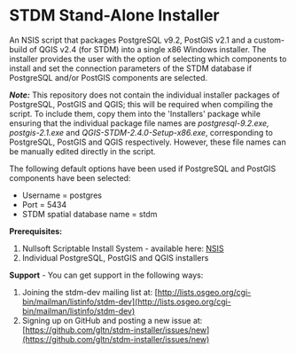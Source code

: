 STDM Stand-Alone Installer
=======================

An NSIS script that packages PostgreSQL v9.2, PostGIS v2.1 and a custom-build of QGIS v2.4 (for STDM) into a single x86 Windows installer. The installer provides the user with the option of selecting which components to install and set the connection parameters of the STDM database if PostgreSQL and/or PostGIS components are selected.

***Note:*** This repository does not contain the individual installer packages of PostgreSQL, PostGIS and QGIS; this will be required when compiling the script. To include them, copy them into the 'Installers' package while ensuring that the individual package file names are *postgresql-9.2.exe, postgis-2.1.exe* and *QGIS-STDM-2.4.0-Setup-x86.exe*, corresponding to PostgreSQL, PostGIS and QGIS respectively. However, these file names can be manually edited directly in the script.

The following default options have been used if PostgreSQL and PostGIS components have been selected:
* Username = postgres
* Port = 5434
* STDM spatial database name = stdm

**Prerequisites:**
 1. Nullsoft Scriptable Install System - available here: [NSIS](http://nsis.sourceforge.net/Main_Page)
 2. Individual PostgreSQL, PostGIS and QGIS installers

**Support** - You can get support in the following ways:

 1. Joining the stdm-dev mailing list at: [http://lists.osgeo.org/cgi-bin/mailman/listinfo/stdm-dev](http://lists.osgeo.org/cgi-bin/mailman/listinfo/stdm-dev)
 2. Signing up on GitHub and posting a new issue at: [https://github.com/gltn/stdm-installer/issues/new](https://github.com/gltn/stdm-installer/issues/new)




